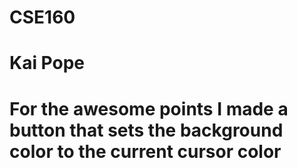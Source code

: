 # CSE160
# Kai Pope
# For the awesome points I made a button that sets the background color to the current cursor color
